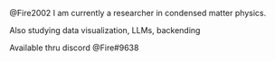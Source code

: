@Fire2002
I am currently a researcher in condensed matter physics.

Also studying data visualization, LLMs, backending

Available thru discord @Fire#9638

<!---
Fire2002/Fire2002 is a ✨ special ✨ repository because its `README.md` (this file) appears on your GitHub profile.
You can click the Preview link to take a look at your changes.
--->
